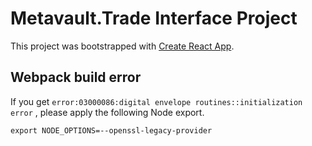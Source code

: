 # Metavault.Trade Interface Project

This project was bootstrapped with [Create React App](https://github.com/facebook/create-react-app).

## Webpack build error
If you get `error:03000086:digital envelope routines::initialization error` , please apply the following Node export.


`
export NODE_OPTIONS=--openssl-legacy-provider
`